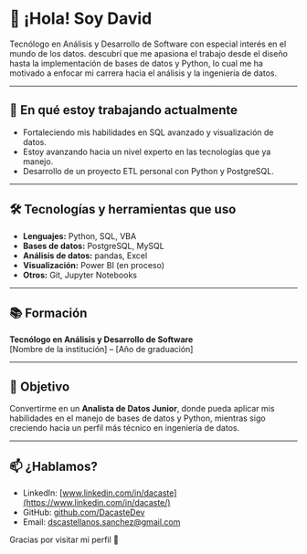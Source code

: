 
# 👋 ¡Hola! Soy David

Tecnólogo en Análisis y Desarrollo de Software con especial interés en el mundo de los datos. descubrí que me apasiona el trabajo desde el diseño hasta la implementación de bases de datos  y Python,  lo cual me ha motivado a enfocar mi carrera hacia el análisis y la ingeniería de datos.

---

## 🚀 En qué estoy trabajando actualmente

- Fortaleciendo mis habilidades en SQL avanzado y visualización de datos.
- Estoy avanzando hacia un nivel experto en las tecnologías que ya manejo.
- Desarrollo de un proyecto ETL personal con Python y PostgreSQL.
  
---

## 🛠️ Tecnologías y herramientas que uso

- **Lenguajes:** Python, SQL, VBA
- **Bases de datos:** PostgreSQL, MySQL
- **Análisis de datos:** pandas, Excel
- **Visualización:** Power BI (en proceso)
- **Otros:** Git, Jupyter Notebooks

---

## 📚 Formación

**Tecnólogo en Análisis y Desarrollo de Software**  
[Nombre de la institución] – [Año de graduación]

---

## 🌱 Objetivo

Convertirme en un **Analista de Datos Junior**, donde pueda aplicar mis habilidades en el manejo de bases de datos y Python, mientras sigo creciendo hacia un perfil más técnico en ingeniería de datos.

---

## 📫 ¿Hablamos?

- LinkedIn: [www.linkedin.com/in/dacaste](https://www.linkedin.com/in/dacaste/)
- GitHub: [github.com/DacasteDev](https://github.com/DacasteDev)
- Email: dscastellanos.sanchez@gmail.com

Gracias por visitar mi perfil 🚀
